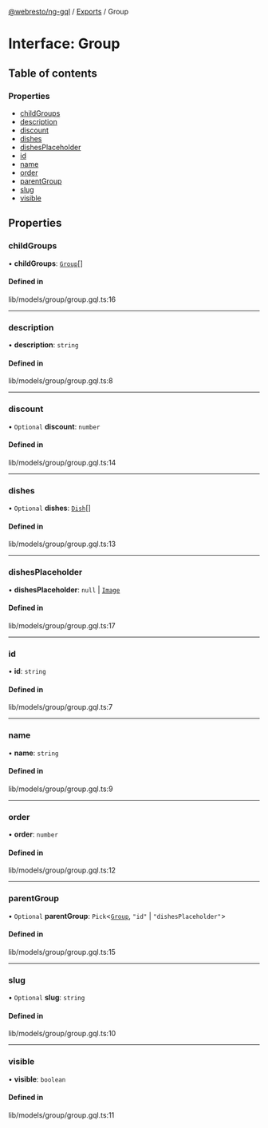[@webresto/ng-gql](../README.md) / [Exports](../modules.md) / Group

# Interface: Group

## Table of contents

### Properties

- [childGroups](Group.md#childgroups)
- [description](Group.md#description)
- [discount](Group.md#discount)
- [dishes](Group.md#dishes)
- [dishesPlaceholder](Group.md#dishesplaceholder)
- [id](Group.md#id)
- [name](Group.md#name)
- [order](Group.md#order)
- [parentGroup](Group.md#parentgroup)
- [slug](Group.md#slug)
- [visible](Group.md#visible)

## Properties

### childGroups

• **childGroups**: [`Group`](Group.md)[]

#### Defined in

lib/models/group/group.gql.ts:16

___

### description

• **description**: `string`

#### Defined in

lib/models/group/group.gql.ts:8

___

### discount

• `Optional` **discount**: `number`

#### Defined in

lib/models/group/group.gql.ts:14

___

### dishes

• `Optional` **dishes**: [`Dish`](Dish.md)[]

#### Defined in

lib/models/group/group.gql.ts:13

___

### dishesPlaceholder

• **dishesPlaceholder**: ``null`` \| [`Image`](Image.md)

#### Defined in

lib/models/group/group.gql.ts:17

___

### id

• **id**: `string`

#### Defined in

lib/models/group/group.gql.ts:7

___

### name

• **name**: `string`

#### Defined in

lib/models/group/group.gql.ts:9

___

### order

• **order**: `number`

#### Defined in

lib/models/group/group.gql.ts:12

___

### parentGroup

• `Optional` **parentGroup**: `Pick`<[`Group`](Group.md), ``"id"`` \| ``"dishesPlaceholder"``\>

#### Defined in

lib/models/group/group.gql.ts:15

___

### slug

• `Optional` **slug**: `string`

#### Defined in

lib/models/group/group.gql.ts:10

___

### visible

• **visible**: `boolean`

#### Defined in

lib/models/group/group.gql.ts:11
